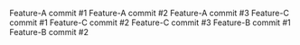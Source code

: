 Feature-A commit #1
Feature-A commit #2
Feature-A commit #3
Feature-C commit #1
Feature-C commit #2
Feature-C commit #3
Feature-B commit #1
Feature-B commit #2